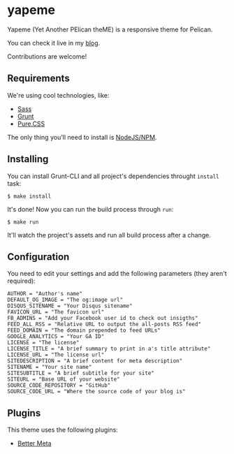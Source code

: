 yapeme
======

Yapeme (Yet Another PElican theME) is a responsive theme for Pelican.

You can check it live in my [blog](http://klauslaube.com.br/).

Contributions are welcome!

Requirements
------------

We're using cool technologies, like:

* [Sass](http://sass-lang.com/)
* [Grunt](http://gruntjs.com/)
* [Pure.CSS](http://purecss.io/)

The only thing you'll need to install is [NodeJS/NPM](https://nodejs.org/).

Installing
----------

You can install Grunt-CLI and all project's dependencies throught `install` task:

```$ make install```

It's done! Now you can run the build process through `run`:

```$ make run```

It'll watch the project's assets and run all build process after a change.

Configuration
-------------

You need to edit your settings and add the following parameters (they aren't required):

```
AUTHOR = "Author's name"
DEFAULT_OG_IMAGE = "The og:image url"
DISQUS_SITENAME = "Your Disqus sitename"
FAVICON_URL = "The favicon url"
FB_ADMINS = "Add your Facebook user id to check out insigths"
FEED_ALL_RSS = "Relative URL to output the all-posts RSS feed"
FEED_DOMAIN = "The domain prepended to feed URLs"
GOOGLE_ANALYTICS = "Your GA ID"
LICENSE = "The license"
LICENSE_TITLE = "A brief summary to print in a's title attribute"
LICENSE_URL = "The license url"
SITEDESCRIPTION = "A brief content for meta description"
SITENAME = "Your site name"
SITESUBTITLE = "A brief subtitle for your site"
SITEURL = "Base URL of your website"
SOURCE_CODE_REPOSITORY = "GitHub"
SOURCE_CODE_URL = "Where the source code of your blog is"
```

Plugins
-------

This theme uses the following plugins:

* [Better Meta](https://github.com/kplaube/better_meta)
